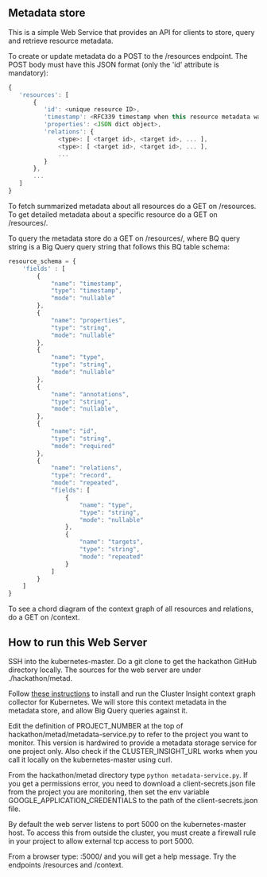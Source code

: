 ## Metadata store

This is a simple Web Service that provides an API for clients to store, query and retrieve resource metadata.

To create or update metadata do a POST to the /resources endpoint. The POST body must have this JSON format (only the 'id' attribute is mandatory):

```javascript
{
   'resources': [
       {
          'id': <unique resource ID>,
          'timestamp': <RFC339 timestamp when this resource metadata was changed/created>,
          'properties': <JSON dict object>,
          'relations': {
              <type>: [ <target id>, <target id>, ... ],
              <type>: [ <target id>, <target id>, ... ],
              ...
          }
       },
       ...
   ]
}
```

To fetch summarized metadata about all resources do a GET on /resources. To get detailed metadata about a specific resource do a GET on /resources/<id>.

To query the metadata store do a GET on /resources/<BQ query string>, where BQ query string is a Big Query query string that follows this BQ table schema:

```javascript
resource_schema = {
    'fields' : [
        {
            "name": "timestamp",
            "type": "timestamp",
            "mode": "nullable"
        },    
        {
            "name": "properties",
            "type": "string",
            "mode": "nullable"
        },
        {
            "name": "type",
            "type": "string",
            "mode": "nullable"
        },
        {
            "name": "annotations",
            "type": "string",
            "mode": "nullable",
        },
        {
            "name": "id",
            "type": "string",
            "mode": "required"
        },
        {
            "name": "relations",
            "type": "record",
            "mode": "repeated",
            "fields": [
                {
                    "name": "type",
                    "type": "string",
                    "mode": "nullable"
                },
                {
                    "name": "targets",
                    "type": "string",
                    "mode": "repeated"
                }
            ]
        }
    ]
}
```

To see a chord diagram of the context graph of all resources and relations, do a GET on /context.

## How to run this Web Server

SSH into the kubernetes-master. Do a git clone to get the hackathon GitHub directory locally. The sources for the web server are under ./hackathon/metad.

Follow [these instructions](https://github.com/google/cluster-insight) to install and run the Cluster Insight context graph collector for Kubernetes. We will store this context metadata in the metadata store, and allow Big Query queries against it.

Edit the definition of PROJECT_NUMBER at the top of hackathon/metad/metadata-service.py to refer to the project you want to monitor. This version is hardwired to provide a metadata storage service for one project only. Also check if the CLUSTER_INSIGHT_URL works when you call it locally on the kubernetes-master using curl.

From the hackathon/metad directory type ```python metadata-service.py```. If you get a permissions error, you need to download a client-secrets.json file from the project you are monitoring, then set the env variable GOOGLE_APPLICATION_CREDENTIALS to the path of the client-secrets.json file.

By default the web server listens to port 5000 on the kubernetes-master host. To access this from outside the cluster, you must create a firewall rule in your project to allow external tcp access to port 5000.

From a browser type: <External IP addr of kubernetes-master>:5000/ and you will get a help message. Try the endpoints /resources and /context.
